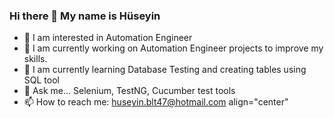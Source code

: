 ### Hi there 👋 My name is Hüseyin 
- 👀 I am interested in Automation Engineer
- 🔭 I am currently working on Automation Engineer projects to improve my skills.
- 🌱 I am currently learning Database Testing and creating tables using SQL tool
- 💬 Ask me... Selenium, TestNG, Cucumber test tools
- 📫 How to reach me: huseyin.blt47@hotmail.com
align="center"
<!--
**HuseyinBulut474/HuseyinBulut474** is a ✨ _special_ ✨ repository because its `README.md` (this file) appears on your GitHub profile.





- 
- 

